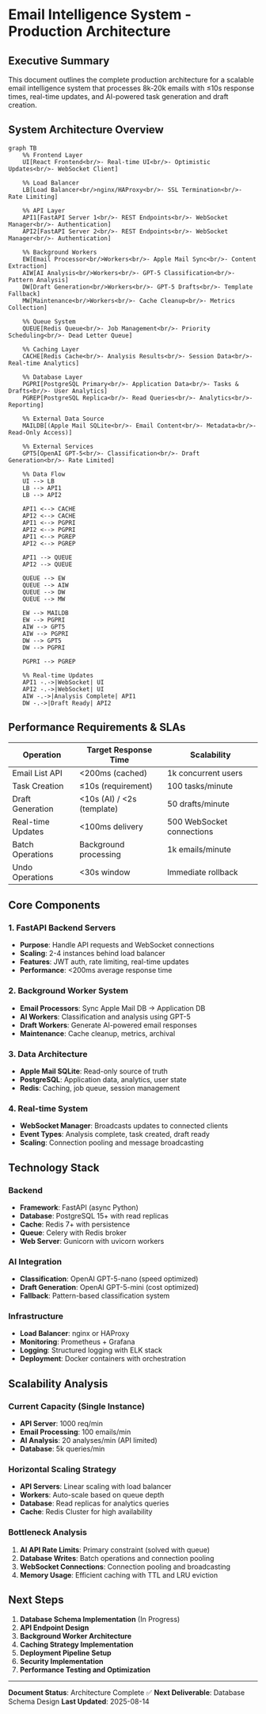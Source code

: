 # Email Intelligence System - Production Architecture

## Executive Summary

This document outlines the complete production architecture for a scalable email intelligence system that processes 8k-20k emails with ≤10s response times, real-time updates, and AI-powered task generation and draft creation.

## System Architecture Overview

```mermaid
graph TB
    %% Frontend Layer
    UI[React Frontend<br/>- Real-time UI<br/>- Optimistic Updates<br/>- WebSocket Client]
    
    %% Load Balancer
    LB[Load Balancer<br/>nginx/HAProxy<br/>- SSL Termination<br/>- Rate Limiting]
    
    %% API Layer
    API1[FastAPI Server 1<br/>- REST Endpoints<br/>- WebSocket Manager<br/>- Authentication]
    API2[FastAPI Server 2<br/>- REST Endpoints<br/>- WebSocket Manager<br/>- Authentication]
    
    %% Background Workers
    EW[Email Processor<br/>Workers<br/>- Apple Mail Sync<br/>- Content Extraction]
    AIW[AI Analysis<br/>Workers<br/>- GPT-5 Classification<br/>- Pattern Analysis]
    DW[Draft Generation<br/>Workers<br/>- GPT-5 Drafts<br/>- Template Fallback]
    MW[Maintenance<br/>Workers<br/>- Cache Cleanup<br/>- Metrics Collection]
    
    %% Queue System
    QUEUE[Redis Queue<br/>- Job Management<br/>- Priority Scheduling<br/>- Dead Letter Queue]
    
    %% Caching Layer
    CACHE[Redis Cache<br/>- Analysis Results<br/>- Session Data<br/>- Real-time Analytics]
    
    %% Database Layer
    PGPRI[PostgreSQL Primary<br/>- Application Data<br/>- Tasks & Drafts<br/>- User Analytics]
    PGREP[PostgreSQL Replica<br/>- Read Queries<br/>- Analytics<br/>- Reporting]
    
    %% External Data Source
    MAILDB[(Apple Mail SQLite<br/>- Email Content<br/>- Metadata<br/>- Read-Only Access)]
    
    %% External Services
    GPT5[OpenAI GPT-5<br/>- Classification<br/>- Draft Generation<br/>- Rate Limited]
    
    %% Data Flow
    UI --> LB
    LB --> API1
    LB --> API2
    
    API1 <--> CACHE
    API2 <--> CACHE
    API1 <--> PGPRI
    API2 <--> PGPRI
    API1 <--> PGREP
    API2 <--> PGREP
    
    API1 --> QUEUE
    API2 --> QUEUE
    
    QUEUE --> EW
    QUEUE --> AIW
    QUEUE --> DW
    QUEUE --> MW
    
    EW --> MAILDB
    EW --> PGPRI
    AIW --> GPT5
    AIW --> PGPRI
    DW --> GPT5
    DW --> PGPRI
    
    PGPRI --> PGREP
    
    %% Real-time Updates
    API1 -.->|WebSocket| UI
    API2 -.->|WebSocket| UI
    AIW -.->|Analysis Complete| API1
    DW -.->|Draft Ready| API2
```

## Performance Requirements & SLAs

| Operation | Target Response Time | Scalability |
|-----------|---------------------|-------------|
| Email List API | <200ms (cached) | 1k concurrent users |
| Task Creation | ≤10s (requirement) | 100 tasks/minute |
| Draft Generation | <10s (AI) / <2s (template) | 50 drafts/minute |
| Real-time Updates | <100ms delivery | 500 WebSocket connections |
| Batch Operations | Background processing | 1k emails/minute |
| Undo Operations | <30s window | Immediate rollback |

## Core Components

### 1. FastAPI Backend Servers
- **Purpose**: Handle API requests and WebSocket connections
- **Scaling**: 2-4 instances behind load balancer
- **Features**: JWT auth, rate limiting, real-time updates
- **Performance**: <200ms average response time

### 2. Background Worker System
- **Email Processors**: Sync Apple Mail DB → Application DB
- **AI Workers**: Classification and analysis using GPT-5
- **Draft Workers**: Generate AI-powered email responses
- **Maintenance**: Cache cleanup, metrics, archival

### 3. Data Architecture
- **Apple Mail SQLite**: Read-only source of truth
- **PostgreSQL**: Application data, analytics, user state
- **Redis**: Caching, job queue, session management

### 4. Real-time System
- **WebSocket Manager**: Broadcasts updates to connected clients
- **Event Types**: Analysis complete, task created, draft ready
- **Scaling**: Connection pooling and message broadcasting

## Technology Stack

### Backend
- **Framework**: FastAPI (async Python)
- **Database**: PostgreSQL 15+ with read replicas
- **Cache**: Redis 7+ with persistence
- **Queue**: Celery with Redis broker
- **Web Server**: Gunicorn with uvicorn workers

### AI Integration
- **Classification**: OpenAI GPT-5-nano (speed optimized)
- **Draft Generation**: OpenAI GPT-5-mini (cost optimized)
- **Fallback**: Pattern-based classification system

### Infrastructure
- **Load Balancer**: nginx or HAProxy
- **Monitoring**: Prometheus + Grafana
- **Logging**: Structured logging with ELK stack
- **Deployment**: Docker containers with orchestration

## Scalability Analysis

### Current Capacity (Single Instance)
- **API Server**: 1000 req/min
- **Email Processing**: 100 emails/min
- **AI Analysis**: 20 analyses/min (API limited)
- **Database**: 5k queries/min

### Horizontal Scaling Strategy
- **API Servers**: Linear scaling with load balancer
- **Workers**: Auto-scale based on queue depth
- **Database**: Read replicas for analytics queries
- **Cache**: Redis Cluster for high availability

### Bottleneck Analysis
1. **AI API Rate Limits**: Primary constraint (solved with queue)
2. **Database Writes**: Batch operations and connection pooling
3. **WebSocket Connections**: Connection pooling and broadcasting
4. **Memory Usage**: Efficient caching with TTL and LRU eviction

## Next Steps

1. **Database Schema Implementation** (In Progress)
2. **API Endpoint Design** 
3. **Background Worker Architecture**
4. **Caching Strategy Implementation**
5. **Deployment Pipeline Setup**
6. **Security Implementation**
7. **Performance Testing and Optimization**

---

**Document Status**: Architecture Complete ✅
**Next Deliverable**: Database Schema Design
**Last Updated**: 2025-08-14